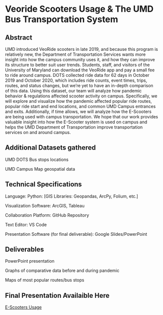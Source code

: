 
# Veoride Scooters Usage & The UMD Bus Transportation System


## Abstract 

UMD introduced VeoRide scooters in late 2019, and because this program is relatively new, the Department of Transportation Services wants more insight into how the campus community uses it, and how they can improve its structure to better suit user trends. Students, staff, and visitors of the University of Maryland can download the VeoRide app and pay a small fee to ride around campus. DOTS collected ride data for 62 days in October 2019 and October 2020, which includes ride counts, event times, trips, routes, and status changes, but we’re yet to have an in-depth comparison of this data. Using this dataset, our team will analyze how pandemic behavior & regulations affected scooter activity on campus. Specifically, we will explore and visualize how the pandemic affected popular ride routes, popular ride start and end locations, and common UMD Campus entrances and exits. Additionally, if time allows, we will analyze how the E-Scooters are being used with campus transportation. We hope that our work provides valuable insight into how the E-Scooter system is used on campus and helps the UMD Department of Transportation improve transportation services on and around campus.


## Additional Datasets gathered

UMD DOTS Bus stops locations

UMD Campus Map geospatial data

## Technical Specifications 
Language: Python: [GIS Libraries: Geopandas, ArcPy, Folium, etc.]

Visualization Software: ArcGIS, Tableau

Collaboration Platform: GitHub Repository

Text Editor: VS Code

Presentation Software (for final deliverable): Google Slides/PowerPoint

## Deliverables
PowerPoint presentation 

Graphs of comparative data before and during pandemic

Maps of most popular routes/bus stops

## Final Presentation Availaible Here 

[E-Scooters Usage](https://github.com/AntoineMik/UMD-Veoride-Transportation-Usage/blob/main/Presentation/E-Scooters%20Presentation%20FINAL.pptx.pdf)

